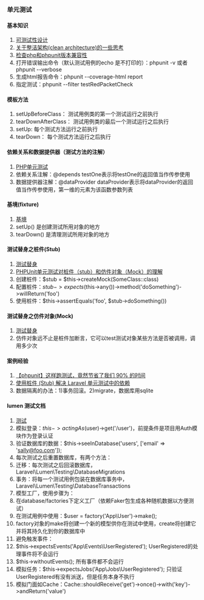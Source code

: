 ### 单元测试

#### 基本知识
1. [可测试性设计](https://fifsky.com/article/102)
1. [关于整洁架构(clean architecture)的一些思考](https://fifsky.com/article/99)
1. [检查php和phpunit版本兼容性](https://phpunit.de/supported-versions.html)
1. 打开错误输出命令（默认测试用例的echo 是不打印的）：phpunit -v 或者 phpunit --verbose
1. 生成html报告命令：phpunit --coverage-html report
1. 指定测试：phpunit  --filter testRedPacketCheck

#### 模板方法
1. setUpBeforeClass： 测试用例类的第一个测试运行之前执行
1. tearDownAfterClass： 测试用例类的最后一个测试运行之后执行
1. setUp: 每个测试方法运行之前执行
1. tearDown： 每个测试方法运行之后执行

#### 依赖关系和数据提供器（测试方法的注解）
1. [PHP单元测试](https://myyphp.github.io/2018/05/02/PHP%E5%8D%95%E5%85%83%E6%B5%8B%E8%AF%95-%E4%B8%80-%E5%9F%BA%E7%A1%80/)
1. 依赖关系注解：@depends testOne表示将testOne的返回值当作传参使用
1. 数据提供器注解：@dataProvider dataProvider表示将dataProvider的返回值当作传参使用，第一维的元素为该函数参数列表

#### 基境(fixture)
1. [基境](https://phpunit.readthedocs.io/zh_CN/latest/fixtures.html)
1. setUp() 是创建测试所用对象的地方
1. tearDown() 是清理测试所用对象的地方

#### 测试替身之桩件(Stub)
1. [测试替身](https://phpunit.readthedocs.io/zh_CN/latest/test-doubles.html)
1. [PHPUnit单元测试对桩件（stub）和仿件对象（Mock）的理解](https://blog.csdn.net/loophome/article/details/52198716)
1. 创建桩件：$stub = $this->createMock(SomeClass::class)
1. 配置桩件：$stub->expects($this->any())->method('doSomething')->willReturn('foo')
1. 使用桩件：$this->assertEquals('foo', $stub->doSomething())

#### 测试替身之仿件对象(Mock)
1. [测试替身](https://phpunit.readthedocs.io/zh_CN/latest/test-doubles.html)
1. 仿件对象远不止是桩件加断言，它可以test测试对象某些方法是否被调用，调用多少次

#### 案例经验
1. [【phpunit】这样跑测试，竟然节省了我们 90% 的时间](http://lijinma.com/blog/2017/01/29/phpunit-optimizing/)
1. [使用桩件 (Stub) 解决 Laravel 单元测试中的依赖](https://segmentfault.com/a/1190000010605518)
1. 数据隔离的办法：1)事务回滚。2)migrate，数据库用sqlite

#### lumen 测试文档
1. [测试](https://learnku.com/docs/lumen/5.7/testing/2419)
1. 模拟登录：$this->actingAs($user)->get('/user')，前提条件是项目用Auth模块作为登录认证
1. 验证数据库的数据：$this->seeInDatabase('users', ['email' => 'sally@foo.com']);
1. 每次测试之后重置数据库，有两个方法：
  1. 迁移：每次测试之后回滚数据库，Laravel\Lumen\Testing\DatabaseMigrations
  1. 事务：将每一个测试用例包装在数据库事务中，Laravel\Lumen\Testing\DatabaseTransactions
1. 模型工厂，使用步骤为：
  1. 在database/factories下定义工厂（依赖Faker包生成各种随机数据以方便测试）
  1. 在测试用例中使用：$user = factory('App\User')->make();
  1. factory对象的make将创建一个新的模型供你在测试中使用，create将创建它并将其持久化到你的数据库中
1. 避免触发事件：
  1. $this->expectsEvents('App\Events\UserRegistered'); UserRegistered的处理事件将不会运行
  1. $this->withoutEvents(); 所有事件都不会运行
1. 模拟任务：$this->expectsJobs('App\Jobs\UserRegistered'); 只验证UserRegistered有没有派送，但是任务本身不执行
1. 模拟门面如Cache：Cache::shouldReceive('get')->once()->with('key')->andReturn('value')

























